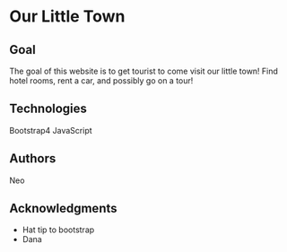 # Our Little Town

## Goal
  The goal of this website is to get tourist to come visit our little town! Find hotel rooms, rent a car, and possibly go on a tour!

## Technologies
  Bootstrap4
  JavaScript
  
## Authors
  Neo

## Acknowledgments

* Hat tip to bootstrap
* Dana